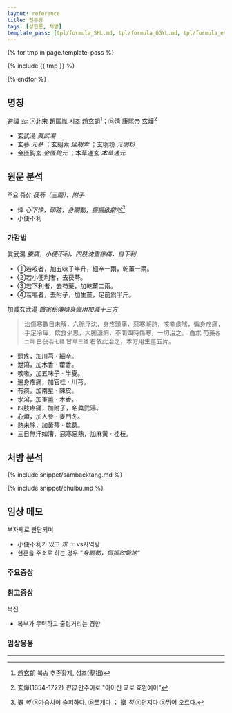 ```yaml
---
layout: reference
title: 진무탕
tags: [상한론, 처방]
template_pass: [tpl/formula_SHL.md, tpl/formula_GGYL.md, tpl/formula_etc.md]
---
```



{% for tmp in page.template_pass %}

{% include {{ tmp }} %}

{% endfor %}

## 명칭

避諱 `玄`: ⓐ北宋 趙匡胤 시조 趙玄朗[^2]；ⓑ淸 康熙帝 玄燁[^3]
* 玄武湯 _眞武湯_
* 玄蔘 _元蔘_ ；玄胡索 _延胡索_ ；玄明粉 _元明粉_
* 金匱鉤玄 _金匱鉤元_ ；本草通玄 _本草通元_


## 원문 분석

주요 증상 _茯苓（三兩）、附子_
* 悸 _心下悸，頭眩，身瞤動，振振欲擗地[^1]_
* 小便不利



### 가감법

眞武湯 _腹痛，小便不利，四肢沈重疼痛，自下利_
* ①若咳者，加五味子半升，細辛一兩，乾薑一兩。
* ②若小便利者，去茯苓。
* ③若下利者，去芍藥，加乾薑二兩。
* ④若嘔者，去附子，加生薑，足前爲半斤。


加減玄武湯 _醫家秘傳隨身備用加減十三方_

> 治傷寒數日未解，六脈浮沈，身疼頭痛，惡寒潮熱，咳嗽痰喘，徧身疼痛，手足冷痺，飮食少思，大腑溏痢，不問四時傷寒，一切治之。
> 白朮	芍藥<small>各二兩</small>	白茯苓<small>七錢</small>	甘草<small>三錢</small>
> 右依此治之，本方用生薑五片。

* 頭疼，加川芎ㆍ細辛。
* 泄瀉，加木香ㆍ藿香。
* 咳嗽，加五味子ㆍ半夏。
* 遍身疼痛，加官桂ㆍ川芎。
* 有痰，加南星ㆍ陳皮。
* 水瀉，加軍薑ㆍ木香。
* 四肢疼痛，加附子，名眞武湯。
* 心煩，加人參ㆍ麥門冬。
* 熱未除，加黃芩ㆍ乾葛。
* 三日無汗如漕，惡寒惡熱，加麻黃ㆍ桂枝。


## 처방 분석

{% include snippet/sambacktang.md %}

{% include snippet/chulbu.md %}

## 임상 메모

부자제로 판단되며
* 小便不利가 있고 _朮_ ☞ vs사역탕
* 현훈을 주소로 하는 경우 _"身瞤動，振振欲擗地"_


### 주요증상

### 참고증상

복진
* 복부가 무력하고 출렁거리는 경향

### 임상응용

***

[^1]: 擗 _벽_ ⓐ가슴치며 슬퍼하다. ⓑ쪼개다 ； 擲 _척_ ⓐ던지다 ⓑ뛰어 오르다.
[^2]: 趙玄朗 북송 추존황제, 성조(聖祖)
[^3]: 玄燁(1654-1722) _현엽_ 만주어로 "아이신 교로 효완예이"
